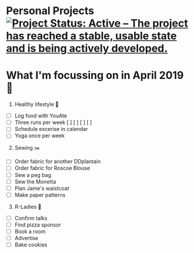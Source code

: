 Personal Projects
[![Project Status: Active – The project has reached a stable, usable state and is being actively developed.](https://www.repostatus.org/badges/latest/active.svg)](https://www.repostatus.org/#active)
==============

# What I'm focussing on in April 2019 :tulip:

1. Healthy lifestyle :pear:
- [ ] Log food with YouAte
- [ ] Three runs per week [ ] [ ] [ ] [ ]
- [ ] Schedule excerise in calendar
- [ ] Yoga once per week

2. Sewing :scissors:
- [ ] Order fabric for another DDplantain
- [ ] Order fabric for Roscoe Blouse
- [ ] Sew a peg bag
- [ ] Sew the Monetta
- [ ] Plan Jame's waistcoat
- [ ] Make paper patterns

3. R-Ladies :purple_heart:
- [ ] Confirm talks
- [ ] Find pizza sponsor
- [ ] Book a room
- [ ] Advertise
- [ ] Bake cookies
